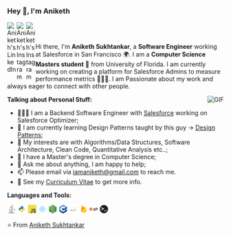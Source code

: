 ### Hey 👋, I'm Aniketh

<a href="https://www.linkedin.com/in/anikethsukhtankar/">
  <img align="left" alt="Aniketh's LinkedIn" width="22px" src="https://cdn.jsdelivr.net/npm/simple-icons@v3/icons/linkedin.svg" />
</a>
<a href="https://www.instagram.com/thatgoanguy/">
  <img align="left" alt="Aniketh's Instagram" width="22px" src="https://cdn.jsdelivr.net/npm/simple-icons@v3/icons/instagram.svg" />
</a>
<a href="https://www.facebook.com/thegoanguy/">
  <img align="left" alt="Aniketh's Instagram" width="22px" src="https://cdn.jsdelivr.net/npm/simple-icons@v3/icons/facebook.svg" />
</a>

<br />
<br />

Hi there, I'm **Aniketh Sukhtankar**, a **Software Engineer** working at Salesforce in San Francisco 🌍. I am a **Computer Science Masters student** 🚀 from University of Florida. I am currently working on creating a platform for Salesforce Admins to measure performance metrics 👨🏽‍💼. I am Passionate about my work and always eager to connect with other people.

  <img align="right" alt="GIF" src="https://i.pinimg.com/originals/e4/26/70/e426702edf874b181aced1e2fa5c6cde.gif" />

**Talking about Personal Stuff:**

- 👨🏽‍💻 I am a Backend Software Engineer with [Salesforce](https://www.salesforce.com/) working on Salesforce Optimizer;
- 🌱 I am currently learning Design Patterns taught by this guy -> [Design Patterns](https://www.youtube.com/watch?v=v9ejT8FO-7I&list=PLrhzvIcii6GNjpARdnO4ueTUAVR9eMBpc); 
- 🤔 My interests are with Algorithms/Data Structures, Software Architecture, Clean Code, Quantitative Analysis etc..;
- 💼 I have a Master's degree in Computer Science;
- 💬 Ask me about anything, I am happy to help;
- 📫 Please email via iamaniketh@gmail.com to reach me.
- 📝 See my [Curriculum Vitae](https://drive.google.com/file/d/1wko6YaLf8So3I3IEYokNps1TvX2wwaYO/view) to get more info.


**Languages and Tools:**  

<code><img height="20" src="https://raw.githubusercontent.com/github/explore/80688e429a7d4ef2fca1e82350fe8e3517d3494d/topics/java/java.png"></code>
<code><img height="20" src="https://raw.githubusercontent.com/github/explore/80688e429a7d4ef2fca1e82350fe8e3517d3494d/topics/python/python.png"></code>
<code><img height="20" src="https://raw.githubusercontent.com/github/explore/80688e429a7d4ef2fca1e82350fe8e3517d3494d/topics/javascript/javascript.png"></code>
<code><img height="20" src="https://raw.githubusercontent.com/github/explore/80688e429a7d4ef2fca1e82350fe8e3517d3494d/topics/react/react.png"></code>
<code><img height="20" src="https://raw.githubusercontent.com/github/explore/80688e429a7d4ef2fca1e82350fe8e3517d3494d/topics/nodejs/nodejs.png"></code>
<code><img height="20" src="https://raw.githubusercontent.com/github/explore/80688e429a7d4ef2fca1e82350fe8e3517d3494d/topics/cpp/cpp.png"></code>
<code><img height="20" src="https://raw.githubusercontent.com/github/explore/80688e429a7d4ef2fca1e82350fe8e3517d3494d/topics/mysql/mysql.png"></code>
<code><img height="20" src="https://raw.githubusercontent.com/github/explore/80688e429a7d4ef2fca1e82350fe8e3517d3494d/topics/firebase/firebase.png"></code>
<code><img height="20" src="https://raw.githubusercontent.com/github/explore/80688e429a7d4ef2fca1e82350fe8e3517d3494d/topics/git/git.png"></code>
<code><img height="20" src="https://raw.githubusercontent.com/github/explore/80688e429a7d4ef2fca1e82350fe8e3517d3494d/topics/terminal/terminal.png"></code>

<!--![Aniketh's github stats](https://github-readme-stats.vercel.app/api?username=anikethsukhtankar&show_icons=true&hide_border=true)-->

⭐️ From [Aniketh Sukhtankar](https://github.com/anikethsukhtankar)
